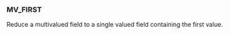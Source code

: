 <!--
This is generated by ESQL's AbstractFunctionTestCase. Do no edit it. See ../README.md for how to regenerate it.
-->

### MV_FIRST
Reduce a multivalued field to a single valued field containing the first value.

